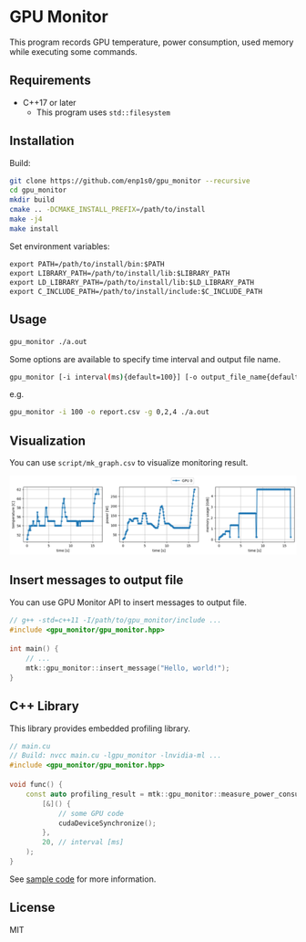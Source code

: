 # GPU Monitor

This program records GPU temperature, power consumption, used memory while executing some commands.

## Requirements
- C++17 or later
  - This program uses `std::filesystem`

## Installation

Build:
```bash
git clone https://github.com/enp1s0/gpu_monitor --recursive
cd gpu_monitor
mkdir build
cmake .. -DCMAKE_INSTALL_PREFIX=/path/to/install
make -j4
make install
```

Set environment variables:
```
export PATH=/path/to/install/bin:$PATH
export LIBRARY_PATH=/path/to/install/lib:$LIBRARY_PATH
export LD_LIBRARY_PATH=/path/to/install/lib:$LD_LIBRARY_PATH
export C_INCLUDE_PATH=/path/to/install/include:$C_INCLUDE_PATH
```

## Usage
```bash
gpu_monitor ./a.out
```

Some options are available to specify time interval and output file name.
```bash
gpu_monitor [-i interval(ms){default=100}] [-o output_file_name{default=gpu.csv}] [-g gpu_id{default=0}] target_command
```

e.g.
```bash
gpu_monitor -i 100 -o report.csv -g 0,2,4 ./a.out
```

## Visualization

You can use `script/mk_graph.csv` to visualize monitoring result.

![sample](./docs/gpu.png)

## Insert messages to output file

You can use GPU Monitor API to insert messages to output file.

```cpp
// g++ -std=c++11 -I/path/to/gpu_monitor/include ...
#include <gpu_monitor/gpu_monitor.hpp>

int main() {
    // ...
    mtk::gpu_monitor::insert_message("Hello, world!");
}
```

## C++ Library
This library provides embedded profiling library.
```cpp
// main.cu
// Build: nvcc main.cu -lgpu_monitor -lnvidia-ml ...
#include <gpu_monitor/gpu_monitor.hpp>

void func() {
    const auto profiling_result = mtk::gpu_monitor::measure_power_consumption(
        [&]() {
            // some GPU code
            cudaDeviceSynchronize();
        },
        20, // interval [ms]
    );
}
```

See [sample code](./test/api.cu) for more information.

## License

MIT
